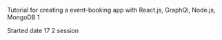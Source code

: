 Tutorial for creating a event-booking app with React.js, GraphQl, Node.js, MongoDB
1

Started date 17
2 session
